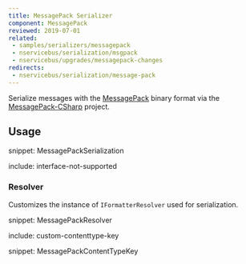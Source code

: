 ```yaml
---
title: MessagePack Serializer
component: MessagePack
reviewed: 2019-07-01
related:
 - samples/serializers/messagepack
 - nservicebus/serialization/msgpack
 - nservicebus/upgrades/messagepack-changes
redirects:
 - nservicebus/serialization/message-pack
---
```


Serialize messages with the [MessagePack](http://msgpack.org/) binary format via the [MessagePack-CSharp](https://github.com/neuecc/MessagePack-CSharp) project.


## Usage

snippet: MessagePackSerialization

include: interface-not-supported


### Resolver

Customizes the instance of `IFormatterResolver` used for serialization.

snippet: MessagePackResolver


include: custom-contenttype-key

snippet: MessagePackContentTypeKey

